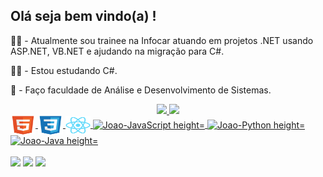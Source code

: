## Olá seja bem vindo(a) !

👨‍💻  - Atualmente sou trainee na Infocar atuando em projetos .NET usando ASP.NET, VB.NET e ajudando na migração para C#.

👨‍🎓  - Estou estudando C#.

🏫  - Faço faculdade de Análise e Desenvolvimento de Sistemas.

<div align="center">
  <a href="https://github.com/rafaballerini">
  <img height="180em" src="https://github-readme-stats.vercel.app/api?username=JoaoVitor2003&show_icons=true&theme=midnight-purple&include_all_commits=true&count_private=true"/>
  <img height="180em" src="https://github-readme-stats.vercel.app/api/top-langs/?username=JoaoVitor2003&layout=compact&langs_count=7&theme=midnight-purple"/>
</div>

<div>
<img align="center" alt="Joao-HTML" height="30" width="40" src="https://raw.githubusercontent.com/devicons/devicon/master/icons/html5/html5-original.svg">
<img align="center" alt="Joao-CSS" height="30" width="40" src="https://raw.githubusercontent.com/devicons/devicon/master/icons/css3/css3-original.svg">
<img align="center" alt="Joao-React" height="30" width="40" src="https://raw.githubusercontent.com/devicons/devicon/master/icons/react/react-original.svg">
<img align="center" alt="Joao-JavaScript height="30" width="30" src="https://cdn.jsdelivr.net/gh/devicons/devicon/icons/javascript/javascript-original.svg" />
<img align="center" alt="Joao-Python height="30" width="40" src="https://cdn.jsdelivr.net/gh/devicons/devicon/icons/python/python-original-wordmark.svg" />
<img align="center" alt="Joao-Java height="30" width="40" src="https://cdn.jsdelivr.net/gh/devicons/devicon/icons/java/java-original-wordmark.svg" />
</div>
</br>
<div>
  <a href="https://instagram.com/jao.vitor03" target="_blank"><img src="https://img.shields.io/badge/-Instagram-%23E4405F?style=for-the-badge&logo=instagram&logoColor=purple" target="_blank"></a>
  <a href = "mailto:joaovitor.oliveira1912@gmail.com"><img src="https://img.shields.io/badge/-Gmail-%23333?style=for-the-badge&logo=gmail&logoColor=white" target="_blank"></a>
  <a href="https://www.linkedin.com/in/joaovitoroliveirapereira/" target="_blank"><img src="https://img.shields.io/badge/-LinkedIn-%230077B5?style=for-the-badge&logo=linkedin&logoColor=white" target="_blank"></a> 
  
</div>
